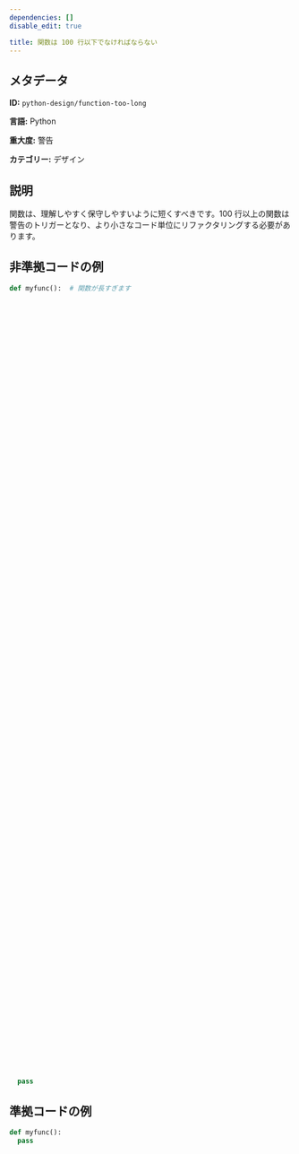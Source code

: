 ```yaml
---
dependencies: []
disable_edit: true

title: 関数は 100 行以下でなければならない
---
```

## メタデータ
**ID:** `python-design/function-too-long`

**言語:** Python

**重大度:** 警告

**カテゴリー:** デザイン

## 説明
関数は、理解しやすく保守しやすいように短くすべきです。100 行以上の関数は警告のトリガーとなり、より小さなコード単位にリファクタリングする必要があります。

## 非準拠コードの例
```python
def myfunc():  # 関数が長すぎます




































































































  pass
```

## 準拠コードの例
```python
def myfunc():
  pass
```
